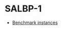 # SALBP-1

- [Benchmark instances](https://assembly-line-balancing.de/salbp/benchmark-data-sets-2013/)
